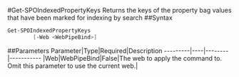 #Get-SPOIndexedPropertyKeys
Returns the keys of the property bag values that have been marked for indexing by search
##Syntax
```powershell
Get-SPOIndexedPropertyKeys
        [-Web <WebPipeBind>]
```


##Parameters
Parameter|Type|Required|Description
---------|----|--------|-----------
|Web|WebPipeBind|False|The web to apply the command to. Omit this parameter to use the current web.|
